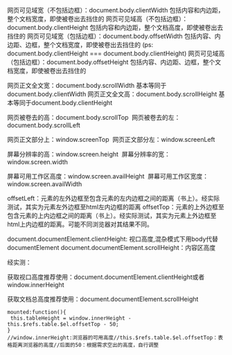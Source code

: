 
网页可见域宽（不包括边框）：document.body.clientWidth 包括内容和内边距，整个文档宽度，即使被卷出去挡住的
网页可见域高（不包括边框）：document.body.clientHeight 包括内容和内边距，整个文档高度，即使被卷出去挡住的
网页可见域宽（包括边框）：document.body.offsetWidth 包括内容、内边距、边框，整个文档宽度，即使被卷出去挡住的
(ps: document.body.clientHeight === document.body.clientHeight)
网页可见域高（包括边框）：document.body.offsetHeight 包括内容、内边距、边框，整个文档宽度，即使被卷出去挡住的

网页正文全文宽：document.body.scrollWidth 基本等同于document.body.clientWidth
网页正文全文高：document.body.scrollHeight 基本等同于document.body.clientHeight 

网页被卷去的高：document.body.scrollTop 
网页被卷去的左：document.body.scrollLeft 

网页正文部分上：window.screenTop 
网页正文部分左：window.screenLeft 

屏幕分辨率的高：window.screen.height 
屏幕分辨率的宽：window.screen.width 

屏幕可用工作区高度：window.screen.availHeight 
屏幕可用工作区宽度：window.screen.availWidth

offsetLeft：元素的左外边框至包含元素的左内边框之间的距离（书上）。经实际测试，其实为元素左外边框至html左内边框的距离
offsetTop：元素的上外边框至包含元素的上内边框之间的距离（书上）。经实际测试，其实为元素上外边框至html上内边框的距离。可能不同浏览器对其结果不同。

document.documentElement.clientHeight: 视口高度,混杂模式下用body代替documentElement
document.documentElement.scrollHeight：内容区高度

经实测：

获取视口高度推荐使用：document.documentElement.clientHeight或者window.innerHeight

获取文档总高度推荐使用：document.documentElement.scrollHeight
```
mounted:function(){
 this.tableHeight = window.innerHeight - this.$refs.table.$el.offsetTop - 50;
}
//window.innerHeight:浏览器的可用高度//this.$refs.table.$el.offsetTop：表格距离浏览器的高度//后面的50：根据需求空出的高度，自行调整
```